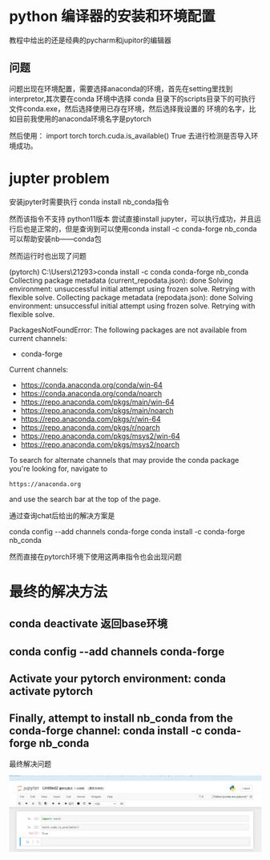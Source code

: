 # python 编译器的安装和环境配置

教程中给出的还是经典的pycharm和jupitor的编辑器

## 问题
问题出现在环境配置，需要选择anaconda的环境，首先在setting里找到interpretor,其次要在conda 环境中选择 conda 目录下的scripts目录下的可执行文件conda.exe，然后选择使用已存在环境，然后选择我设置的
环境的名字，比如目前我使用的anaconda环境名字是pytorch

然后使用：
import torch
torch.cuda.is_available()
True
去进行检测是否导入环境成功。


# jupter problem 
安装jpyter时需要执行
conda install nb_conda指令

然而该指令不支持  python11版本
尝试直接install jupyter，可以执行成功，并且运行后也是正常的，但是查询到可以使用conda install -c conda-forge nb_conda可以帮助安装nb——conda包

然而运行时也出现了问题

(pytorch) C:\Users\21293>conda install -c conda conda-forge nb_conda
Collecting package metadata (current_repodata.json): done
Solving environment: unsuccessful initial attempt using frozen solve. Retrying with flexible solve.
Collecting package metadata (repodata.json): done
Solving environment: unsuccessful initial attempt using frozen solve. Retrying with flexible solve.

PackagesNotFoundError: The following packages are not available from current channels:

  - conda-forge

Current channels:

  - https://conda.anaconda.org/conda/win-64
  - https://conda.anaconda.org/conda/noarch
  - https://repo.anaconda.com/pkgs/main/win-64
  - https://repo.anaconda.com/pkgs/main/noarch
  - https://repo.anaconda.com/pkgs/r/win-64
  - https://repo.anaconda.com/pkgs/r/noarch
  - https://repo.anaconda.com/pkgs/msys2/win-64
  - https://repo.anaconda.com/pkgs/msys2/noarch

To search for alternate channels that may provide the conda package you're
looking for, navigate to

    https://anaconda.org

and use the search bar at the top of the page.


通过查询chat后给出的解决方案是

conda config --add channels conda-forge
conda install -c conda-forge nb_conda

然而直接在pytorch环境下使用这两串指令也会出现问题


# 最终的解决方法

## conda deactivate 返回base环境 

## conda config --add channels conda-forge

## Activate your pytorch environment:  conda activate pytorch

## Finally, attempt to install nb_conda from the conda-forge channel: conda install -c conda-forge nb_conda

最终解决问题

![Alt text](image/微信图片_20240221194500.png)

